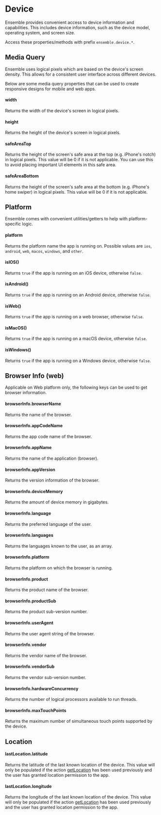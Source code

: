 # Device

Ensemble provides convenient access to device information and capabilities. This includes device information, such as the device model, operating system, and screen size.

Access these properties/methods with prefix `ensemble.device.*`.

## Media Query
Ensemble uses logical pixels which are based on the device's screen density. This allows for a consistent user interface across different devices.

Below are some media query properties that can be used to create responsive designs for mobile and web apps.

#### width
Returns the width of the device's screen in logical pixels.

#### height
Returns the height of the device's screen in logical pixels.

#### safeAreaTop
Returns the height of the screen's safe area at the top (e.g. iPhone's notch) in logical pixels. This value will be 0 if it is not applicable. You can use this to avoid placing important UI elements in this safe area.

#### safeAreaBottom
Returns the height of the screen's safe area at the bottom (e.g. iPhone's home swiper) in logical pixels. This value will be 0 if it is not applicable.


## Platform
Ensemble comes with convenient utilities/getters to help with platform-specific logic.

#### platform
Returns the platform name the app is running on. Possible values are `ios`, `android`, `web`, `macos`, `windows`, and `other`.

#### isIOS()
Returns `true` if the app is running on an iOS device, otherwise `false`.

#### isAndroid()
Returns `true` if the app is running on an Android device, otherwise `false`.

#### isWeb()
Returns `true` if the app is running on a web browser, otherwise `false`.

#### isMacOS()
Returns `true` if the app is running on a macOS device, otherwise `false`.

#### isWindows()
Returns `true` if the app is running on a Windows device, otherwise `false`.


## Browser Info (web)
Applicable on Web platform only, the following keys can be used to get browser information.
#### browserInfo.browserName
Returns the name of the browser.

#### browserInfo.appCodeName
Returns the app code name of the browser.

#### browserInfo.appName
Returns the name of the application (browser).

#### browserInfo.appVersion
Returns the version information of the browser.

#### browserInfo.deviceMemory
Returns the amount of device memory in gigabytes.

#### browserInfo.language
Returns the preferred language of the user.

#### browserInfo.languages
Returns the languages known to the user, as an array.

#### browserInfo.platform
Returns the platform on which the browser is running.

#### browserInfo.product
Returns the product name of the browser.

#### browserInfo.productSub
Returns the product sub-version number.

#### browserInfo.userAgent
Returns the user agent string of the browser.

#### browserInfo.vendor
Returns the vendor name of the browser.

#### browserInfo.vendorSub
Returns the vendor sub-version number.

#### browserInfo.hardwareConcurrency
Returns the number of logical processors available to run threads.

#### browserInfo.maxTouchPoints
Returns the maximum number of simultaneous touch points supported by the device.


## Location

#### lastLocation.latitude
Returns the latitude of the last known location of the device. This value will only be populated if the action [getLocation](/actions/get-location.md) has been used previously and the user has granted location permission to the app.

#### lastLocation.longitude
Returns the longitude of the last known location of the device. This value will only be populated if the action [getLocation](/actions/get-location.md) has been used previously and the user has granted location permission to the app.
